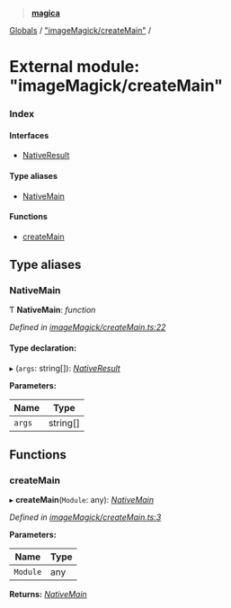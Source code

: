 > **[magica](../README.md)**

[Globals](../README.md) / ["imageMagick/createMain"](_imagemagick_createmain_.md) /

# External module: "imageMagick/createMain"

### Index

#### Interfaces

* [NativeResult](../interfaces/_imagemagick_createmain_.nativeresult.md)

#### Type aliases

* [NativeMain](_imagemagick_createmain_.md#nativemain)

#### Functions

* [createMain](_imagemagick_createmain_.md#createmain)

## Type aliases

###  NativeMain

Ƭ **NativeMain**: *function*

*Defined in [imageMagick/createMain.ts:22](https://github.com/cancerberoSgx/magica/blob/94207d7/src/imageMagick/createMain.ts#L22)*

#### Type declaration:

▸ (`args`: string[]): *[NativeResult](../interfaces/_imagemagick_createmain_.nativeresult.md)*

**Parameters:**

Name | Type |
------ | ------ |
`args` | string[] |

## Functions

###  createMain

▸ **createMain**(`Module`: any): *[NativeMain](_imagemagick_createmain_.md#nativemain)*

*Defined in [imageMagick/createMain.ts:3](https://github.com/cancerberoSgx/magica/blob/94207d7/src/imageMagick/createMain.ts#L3)*

**Parameters:**

Name | Type |
------ | ------ |
`Module` | any |

**Returns:** *[NativeMain](_imagemagick_createmain_.md#nativemain)*